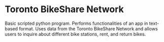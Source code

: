 # Toronto BikeShare Network

Basic scripted python program.
Performs functionalities of an app in text-based format.
Uses data from the Toronto BikeShare Network and allows users to inquire about different bike stations, rent, and return bikes.
